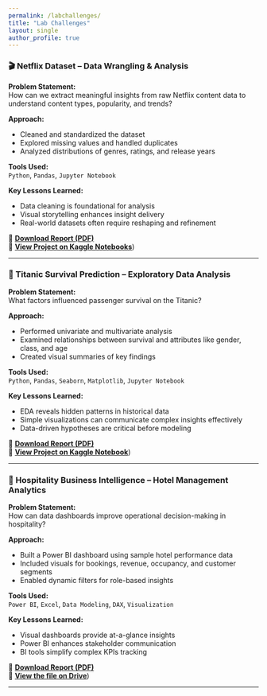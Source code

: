 ```yaml
---
permalink: /labchallenges/
title: "Lab Challenges"
layout: single
author_profile: true
---
```


### 🎬 Netflix Dataset – Data Wrangling & Analysis

**Problem Statement:**  
How can we extract meaningful insights from raw Netflix content data to understand content types, popularity, and trends?

**Approach:**  
- Cleaned and standardized the dataset  
- Explored missing values and handled duplicates  
- Analyzed distributions of genres, ratings, and release years

**Tools Used:**  
`Python`, `Pandas`, `Jupyter Notebook`

**Key Lessons Learned:**  
- Data cleaning is foundational for analysis  
- Visual storytelling enhances insight delivery  
- Real-world datasets often require reshaping and refinement

📄 [**Download Report (PDF)**](/assets/netflix-report.pdf)  
🔗 [**View Project on Kaggle Notebooks**](https://www.kaggle.com/code/jedidahwavinya/netflix-figures))  
<!-- ![Netflix Project](../assets/images/netflix-project.png) -->

---

### 🚢 Titanic Survival Prediction – Exploratory Data Analysis

**Problem Statement:**  
What factors influenced passenger survival on the Titanic?

**Approach:**  
- Performed univariate and multivariate analysis  
- Examined relationships between survival and attributes like gender, class, and age  
- Created visual summaries of key findings

**Tools Used:**  
`Python`, `Pandas`, `Seaborn`, `Matplotlib`, `Jupyter Notebook`

**Key Lessons Learned:**  
- EDA reveals hidden patterns in historical data  
- Simple visualizations can communicate complex insights effectively  
- Data-driven hypotheses are critical before modeling

📄 [**Download Report (PDF)**](/assets/titanic-eda-report.pdf)  
🔗 [**View Project on Kaggle Notebook**](https://www.kaggle.com/code/jedidahwavinya/titanic-case-studyeda))  
<!-- ![Titanic Project](../assets/images/titanic-eda.png) -->

---

### 🏨 Hospitality Business Intelligence – Hotel Management Analytics

**Problem Statement:**  
How can data dashboards improve operational decision-making in hospitality?

**Approach:**  
- Built a Power BI dashboard using sample hotel performance data  
- Included visuals for bookings, revenue, occupancy, and customer segments  
- Enabled dynamic filters for role-based insights

**Tools Used:**  
`Power BI`, `Excel`, `Data Modeling`, `DAX`, `Visualization`

**Key Lessons Learned:**  
- Visual dashboards provide at-a-glance insights  
- Power BI enhances stakeholder communication  
- BI tools simplify complex KPIs tracking

📄 [**Download Report (PDF)**](/assets/reports/hotel-bi-report.pdf)  
🔗 [**View the file on Drive**](https://drive.google.com/file/d/1U7hRPGJVLRrHJ1Wx5tkd4o9P5e1FIXva/view?usp=sharing))  
<!-- ![Hotel BI Project](../assets/images/hotel-bi.png) -->

---


